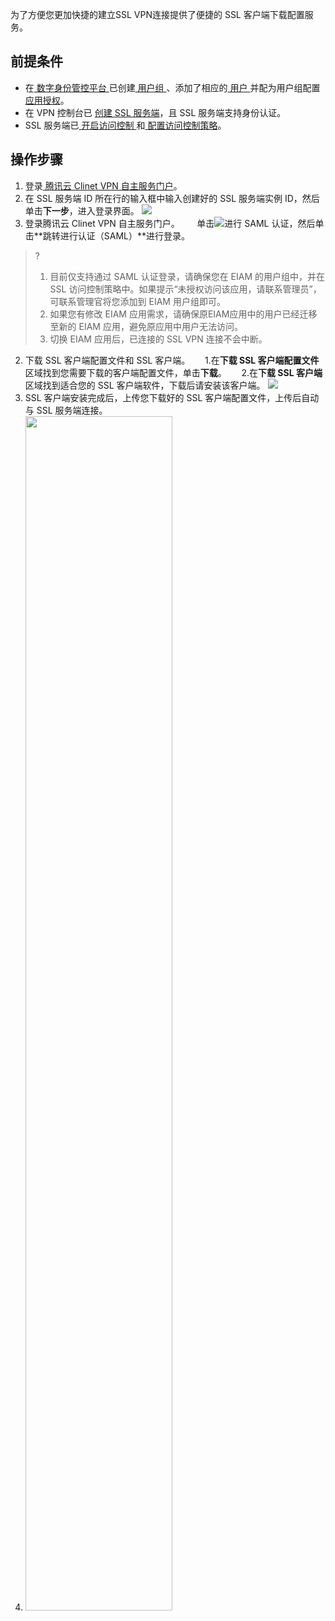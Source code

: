为了方便您更加快捷的建立SSL VPN连接提供了便捷的 SSL 客户端下载配置服务。

## 前提条件
- 在[ 数字身份管控平台 ](https://console.cloud.tencent.com/eiam)已创建[ 用户组 ](https://cloud.tencent.com/document/product/1442/55067)、添加了相应的[ 用户 ](https://cloud.tencent.com/document/product/1442/55066)并配为用户组配置[ 应用授权](https://cloud.tencent.com/document/product/1442/55069)。
- 在 VPN 控制台已 [创建 SSL 服务端](https://cloud.tencent.com/document/product/554/63717)，且 SSL 服务端支持身份认证。
- SSL 服务端已[ 开启访问控制 ](https://cloud.tencent.com/document/product/554/75188)和[ 配置访问控制策略](https://cloud.tencent.com/document/product/554/75189)。


## 操作步骤
1. 登录[ 腾讯云 Clinet VPN 自主服务门户](http://self-service-test.vpn.woa.com/)。
  1. 在 SSL 服务端 ID 所在行的输入框中输入创建好的 SSL 服务端实例 ID，然后单击**下一步**，进入登录界面。
![](https://qcloudimg.tencent-cloud.cn/raw/e37b558345b8edeae794d9f650071c5f.png)
  2. 登录腾讯云 Clinet VPN 自主服务门户。      
单击![](https://qcloudimg.tencent-cloud.cn/raw/6c78a80d3aadbade303cd3158eba47b9.png)进行 SAML 认证，然后单击**跳转进行认证（SAML）**进行登录。
>?
>1. 目前仅支持通过 SAML 认证登录，请确保您在 EIAM 的用户组中，并在 SSL 访问控制策略中。如果提示“未授权访问该应用，请联系管理员”，可联系管理官将您添加到 EIAM 用户组即可。
>2. 如果您有修改 EIAM 应用需求，请确保原EIAM应用中的用户已经迁移至新的 EIAM 应用，避免原应用中用户无法访问。
>3. 切换 EIAM 应用后，已连接的 SSL VPN 连接不会中断。
>
2. 下载 SSL 客户端配置文件和 SSL 客户端。
     1.在**下载 SSL 客户端配置文件**区域找到您需要下载的客户端配置文件，单击**下载**。
     2.在**下载 SSL 客户端**区域找到适合您的 SSL 客户端软件，下载后请安装该客户端。
![](https://qcloudimg.tencent-cloud.cn/raw/3ab6a81b13fd4fad19931cdbc832cfe3.png)
3. SSL 客户端安装完成后，上传您下载好的 SSL 客户端配置文件，上传后自动与 SSL 服务端连接。
4. <img src="https://qcloudimg.tencent-cloud.cn/raw/b51ffdfba9caa56ccb742d2e60403d9a.png" width="70%">

